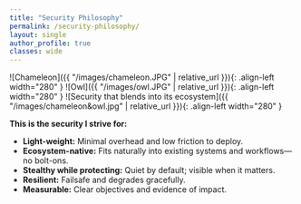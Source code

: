 ```yaml
---
title: "Security Philosophy"
permalink: /security-philosophy/
layout: single
author_profile: true
classes: wide
---
```

![Chameleon]({{ "/images/chameleon.JPG" | relative_url }}){: .align-left width="280" }
![Owl]({{ "/images/owl.JPG" | relative_url }}){: .align-left width="280" }
![Security that blends into its ecosystem]({{ "/images/chameleon&owl.jpg" | relative_url }}){: .align-left width="280" }

**This is the security I strive for:**
- **Light-weight:** Minimal overhead and low friction to deploy.
- **Ecosystem-native:** Fits naturally into existing systems and workflows—no bolt-ons.
- **Stealthy while protecting:** Quiet by default; visible when it matters.
- **Resilient:** Failsafe and degrades gracefully.
- **Measurable:** Clear objectives and evidence of impact.

<br clear="all"/>

